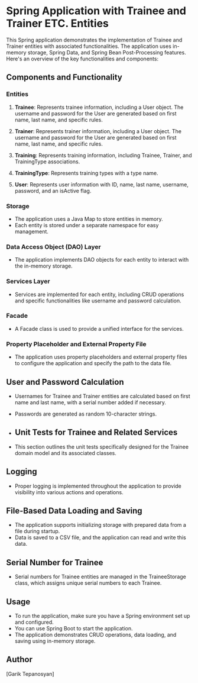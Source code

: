 # Spring Application with Trainee and Trainer ETC. Entities

This Spring application demonstrates the implementation of Trainee and Trainer entities with associated functionalities. The application uses in-memory storage, Spring Data, and Spring Bean Post-Processing features. Here's an overview of the key functionalities and components:

## Components and Functionality

### Entities

1. **Trainee**: Represents trainee information, including a User object. The username and password for the User are generated based on first name, last name, and specific rules.

2. **Trainer**: Represents trainer information, including a User object. The username and password for the User are generated based on first name, last name, and specific rules.

3. **Training**: Represents training information, including Trainee, Trainer, and TrainingType associations.

4. **TrainingType**: Represents training types with a type name.

5. **User**: Represents user information with ID, name, last name, username, password, and an isActive flag.

### Storage

- The application uses a Java Map to store entities in memory.
- Each entity is stored under a separate namespace for easy management.

### Data Access Object (DAO) Layer

- The application implements DAO objects for each entity to interact with the in-memory storage.

### Services Layer

- Services are implemented for each entity, including CRUD operations and specific functionalities like username and password calculation.

### Facade

- A Facade class is used to provide a unified interface for the services.

### Property Placeholder and External Property File

- The application uses property placeholders and external property files to configure the application and specify the path to the data file.

## User and Password Calculation

- Usernames for Trainee and Trainer entities are calculated based on first name and last name, with a serial number added if necessary.
- Passwords are generated as random 10-character strings.

- ## Unit Tests for Trainee and Related Services

- This section outlines the unit tests specifically designed for the Trainee domain model and its associated classes.

## Logging

- Proper logging is implemented throughout the application to provide visibility into various actions and operations.

## File-Based Data Loading and Saving

- The application supports initializing storage with prepared data from a file during startup.
- Data is saved to a CSV file, and the application can read and write this data.

## Serial Number for Trainee

- Serial numbers for Trainee entities are managed in the TraineeStorage class, which assigns unique serial numbers to each Trainee.

## Usage

- To run the application, make sure you have a Spring environment set up and configured.
- You can use Spring Boot to start the application.
- The application demonstrates CRUD operations, data loading, and saving using in-memory storage.

## Author

[Garik Tepanosyan]
